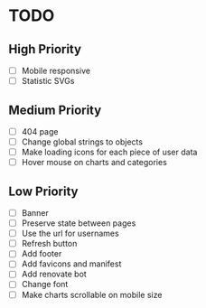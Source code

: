 # TODO

## High Priority

- [ ] Mobile responsive
- [ ] Statistic SVGs

## Medium Priority

- [ ] 404 page
- [ ] Change global strings to objects
- [ ] Make loading icons for each piece of user data
- [ ] Hover mouse on charts and categories

## Low Priority

- [ ] Banner
- [ ] Preserve state between pages
- [ ] Use the url for usernames
- [ ] Refresh button
- [ ] Add footer
- [ ] Add favicons and manifest
- [ ] Add renovate bot
- [ ] Change font
- [ ] Make charts scrollable on mobile size
